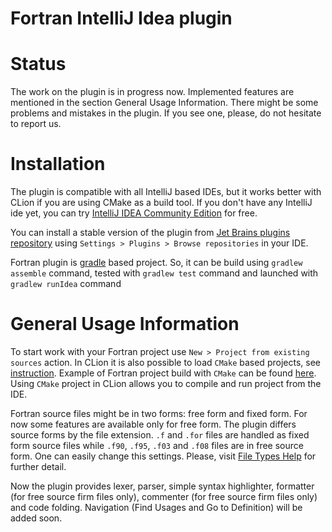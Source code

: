 # Fortran IntelliJ Idea plugin

Status
======

The work on the plugin is in progress now. Implemented features are mentioned in the section General Usage Information. 
There might be some problems and mistakes in the plugin. If you see one, please, do not hesitate to report us.

Installation
============

The plugin is compatible with all IntelliJ based IDEs, but it works better with CLion if you are using CMake as a build tool. 
If you don't have any IntelliJ ide yet, you can try [IntelliJ IDEA Community Edition](https://www.jetbrains.com/idea/) for free.
  
You can install a stable version of the plugin from 
[Jet Brains plugins repository](https://plugins.jetbrains.com/plugin/9699-fortran) 
using `Settings > Plugins > Browse repositories` in your IDE.


Fortran plugin is [gradle](https://gradle.org/) based project. So, it can be build using `gradlew assemble` command, 
tested with `gradlew test` command and launched with `gradlew runIdea` command 

General Usage Information
=========================

To start work with your Fortran project use `New > Project from existing sources` action. 
In CLion it is also possible to load `CMake` based projects, see 
[instruction](https://www.jetbrains.com/help/clion/quick-cmake-tutorial.html). 
Example of Fortran project build with `CMake` can be found [here](https://cmake.org/Wiki/CMakeForFortranExample). 
Using `CMake` project in CLion allows you to compile and run project from the IDE.

Fortran source files might be in two forms: free form and fixed form. 
For now some features are available only for free form.
The plugin differs source forms by the file extension. 
`.f` and `.for` files are handled as fixed form source files 
while `.f90`, `.f95`, `.f03` and `.f08` files are in free source form.
One can easily change this settings. Please, visit 
[File Types Help](https://www.jetbrains.com/help/idea/file-types.html) for further detail.

Now the plugin provides lexer, parser, simple syntax highlighter, formatter (for free source firm files only), 
commenter (for free source firm files only) and code folding. Navigation (Find Usages and Go to Definition) 
will be added soon.

